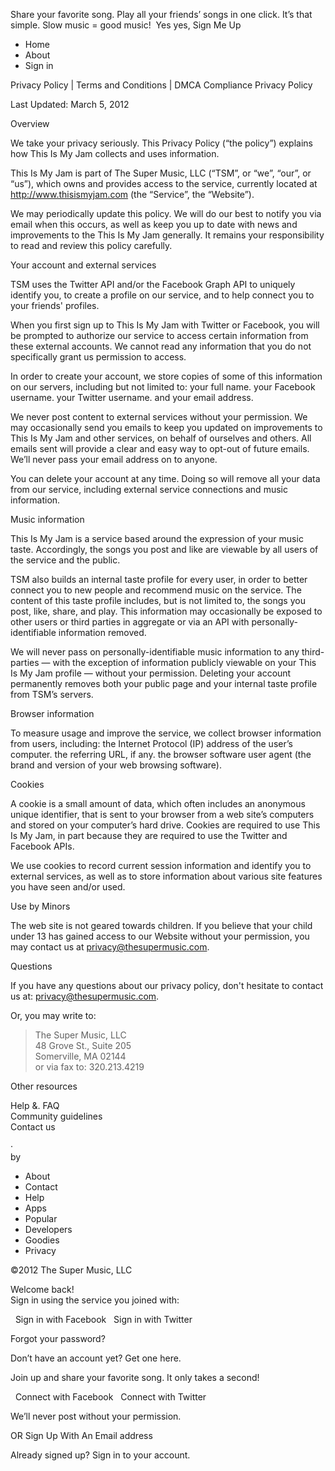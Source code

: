 Share your favorite song. Play all your friends’ songs in one click. It’s that simple. Slow music = good music!  Yes yes, Sign Me Up

*   Home
*   About
*   Sign in

Privacy Policy | Terms and Conditions | DMCA Compliance Privacy Policy

Last Updated: March 5, 2012

Overview

We take your privacy seriously. This Privacy Policy (“the policy”) explains how This Is My Jam collects and uses information.

This Is My Jam is part of The Super Music, LLC (“TSM”, or “we”, “our”, or “us”), which owns and provides access to the service, currently located at http://www.thisismyjam.com (the “Service”, the “Website”).

We may periodically update this policy. We will do our best to notify you via email when this occurs, as well as keep you up to date with news and improvements to the This Is My Jam generally. It remains your responsibility to read and review this policy carefully.

Your account and external services

TSM uses the Twitter API and/or the Facebook Graph API to uniquely identify you, to create a profile on our service, and to help connect you to your friends' profiles.

When you first sign up to This Is My Jam with Twitter or Facebook, you will be prompted to authorize our service to access certain information from these external accounts. We cannot read any information that you do not specifically grant us permission to access.

In order to create your account, we store copies of some of this information on our servers, including but not limited to: your full name. your Facebook username. your Twitter username. and your email address.

We never post content to external services without your permission. We may occasionally send you emails to keep you updated on improvements to This Is My Jam and other services, on behalf of ourselves and others. All emails sent will provide a clear and easy way to opt-out of future emails. We’ll never pass your email address on to anyone.

You can delete your account at any time. Doing so will remove all your data from our service, including external service connections and music information.

Music information

This Is My Jam is a service based around the expression of your music taste. Accordingly, the songs you post and like are viewable by all users of the service and the public.

TSM also builds an internal taste profile for every user, in order to better connect you to new people and recommend music on the service. The content of this taste profile includes, but is not limited to, the songs you post, like, share, and play. This information may occasionally be exposed to other users or third parties in aggregate or via an API with personally-identifiable information removed.

We will never pass on personally-identifiable music information to any third-parties — with the exception of information publicly viewable on your This Is My Jam profile — without your permission. Deleting your account permanently removes both your public page and your internal taste profile from TSM’s servers.

Browser information

To measure usage and improve the service, we collect browser information from users, including: the Internet Protocol (IP) address of the user’s computer. the referring URL, if any. the browser software user agent (the brand and version of your web browsing software).

Cookies

A cookie is a small amount of data, which often includes an anonymous unique identifier, that is sent to your browser from a web site’s computers and stored on your computer’s hard drive. Cookies are required to use This Is My Jam, in part because they are required to use the Twitter and Facebook APIs.

We use cookies to record current session information and identify you to external services, as well as to store information about various site features you have seen and/or used.

Use by Minors

The web site is not geared towards children. If you believe that your child under 13 has gained access to our Website without your permission, you may contact us at privacy@thesupermusic.com.

Questions

If you have any questions about our privacy policy, don't hesitate to contact us at: privacy@thesupermusic.com.

Or, you may write to:  

> The Super Music, LLC  
> 48 Grove St., Suite 205  
> Somerville, MA 02144  
> or via fax to: 320.213.4219

Other resources

Help &. FAQ  
Community guidelines  
Contact us

  

·  
by

*   About
*   Contact
*   Help
*   Apps
*   Popular
*   Developers
*   Goodies
*   Privacy

©2012 The Super Music, LLC

Welcome back!  
Sign in using the service you joined with:

  Sign in with Facebook   Sign in with Twitter

Forgot your password?

Don’t have an account yet? Get one here.

Join up and share your favorite song. It only takes a second!

  Connect with Facebook   Connect with Twitter

We’ll never post without your permission.

OR Sign Up With An Email address  

Already signed up? Sign in to your account.